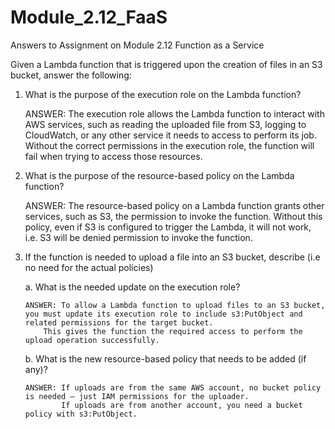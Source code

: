 # Module_2.12_FaaS
Answers to Assignment on Module 2.12 Function as a Service

Given a Lambda function that is triggered upon the creation of files in an S3 bucket, answer the following:

 1. What is the purpose of the execution role on the Lambda function?
    
    ANSWER: The execution role allows the Lambda function to interact with AWS services, such as reading the uploaded file from S3,
            logging to CloudWatch, or any other service it needs to access to perform its job.
            Without the correct permissions in the execution role, the function will fail when trying to access those resources.

 2. What is the purpose of the resource-based policy on the Lambda function?

    ANSWER: The resource-based policy on a Lambda function grants other services, such as S3, the permission to invoke the function.
            Without this policy, even if S3 is configured to trigger the Lambda, it will not work, i.e. S3 will be denied permission to invoke the function.
    
 3. If the function is needed to upload a file into an S3 bucket, describe (i.e no need for the actual policies)
    
    a.  What is the needed update on the execution role?

        ANSWER: To allow a Lambda function to upload files to an S3 bucket, you must update its execution role to include s3:PutObject and related permissions for the target bucket.
            This gives the function the required access to perform the upload operation successfully.
 
     b. What is the new resource-based policy that needs to be added (if any)?

        ANSWER: If uploads are from the same AWS account, no bucket policy is needed — just IAM permissions for the uploader.
                If uploads are from another account, you need a bucket policy with s3:PutObject.
